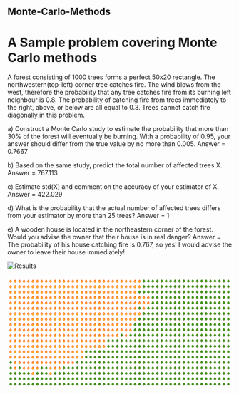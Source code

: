 ## Monte-Carlo-Methods
# A Sample problem covering Monte Carlo methods

A forest consisting of 1000 trees forms a perfect 50x20 rectangle. The northwestern(top-left) corner tree catches fire. The wind blows from the west, therefore the probability that any tree catches fire from its burning left neighbour is 0.8. The probability of catching fire from trees immediately to the right, above, or below are all equal to 0.3. Trees cannot catch fire diagonally in this problem.

a)	Construct a Monte Carlo study to estimate the probability that more than 30% of the forest will eventually be burning. With a probability of 0.95, your answer should differ from the true value by no more than 0.005. 
    Answer = 0.7667
    
b)	 Based on the same study, predict the total number of affected trees X.
    Answer = 767.113
    
c)	 Estimate std(X) and comment on the accuracy of your estimator of X.
    Answer = 422.029
    
d)	 What is the probability that the actual number of affected trees differs from your estimator by more than 25 trees?
    Answer = 1
    
e)	 A wooden house is located in the northeastern corner of the forest. Would you advise the owner that their house is in real danger?
    Answer = The probability of his house catching fire is 0.767, so yes! I would advise the owner to leave their house immediately!

![Results](/path/to/image.png](https://github.com/Eddie-Carrizales/Monte-Carlo-Methods/blob/main/Images/image1.png))


![Forest Fire](https://github.com/Eddie-Carrizales/Monte-Carlo-Methods/blob/main/Images/forestfire.png)
